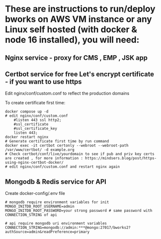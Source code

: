 # These are instructions to run/deploy bworks on AWS VM instance or any Linux self hosted (with docker & node 16 installed), you will need:

## Nginx service - proxy for CMS , EMP , JSK app
## Certbot service for free Let's encrypt certificate - if you want to use https

Edit nginx/conf/custom.conf to reflect the production domains

To create certificate first time:
```
docker compose up -d
# edit nginx/conf/custom.conf
    #listen 443 ssl http2;
    #ssl_certificate
    #ssl_certificate_key
    listen 443;
docker restart nginx
# Generate certificate first time by run command
docker exec -it certbot certonly --webroot --webroot-path /var/www/certbot/ -d example.org
# Check certbot/conf/live/yourdomain to see if pub and priv key certs are created , for more information : https://mindsers.blog/post/https-using-nginx-certbot-docker/
# edit nginx/conf/custom.conf and restart nginx again
```

## Mongodb & Redis service for API

Create docker-config/.env file
```
# mongodb require environment variables for init
MONGO_INITDB_ROOT_USERNAME=admin
MONGO_INITDB_ROOT_PASSWORD=your strong password # same password with CONNECTION_STRING of api

# api require mongodb uri environment variables
CONNECTION_STRING=mongodb://admin:***@mongo:27017/bworks2?authSource=admin&readPreference=primary
```
